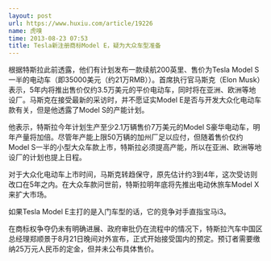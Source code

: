```yaml
---
layout: post
url: https://www.huxiu.com/article/19226
name: 虎嗅
time: 2013-08-23 07:53
title: Tesla新注册商标Model E，疑为大众车型准备
---
```

根据特斯拉此前透露，他们有计划发布一款续航200英里、售价为Tesla Model S一半的电动车（即35000美元（约21万RMB））。首席执行官马斯克（Elon Musk）表示，5年内将推出售价仅约3.5万美元的平价电动车，同时将在亚洲、欧洲等地设厂。马斯克在接受最新的采访时，并不愿证实Model E是否与开发大众化电动车款有关，但是他透露了Model S的产能计划。

他表示，特斯拉今年计划生产至少2.1万辆售价7万美元的Model S豪华电动车，明年产量将加倍。尽管年产能上限50万辆的加州厂足以应付，但随着售价仅约Model S一半的小型大众车款上市，特斯拉必须提高产能，所以在亚洲、欧洲等地设厂的计划也提上日程。

对于大众化电动车上市时间，马斯克转趋保守，原先估计约3到4年，这次受访则改口在5年之内。在大众车款问世前，特斯拉明年底将先推出电动休旅车Model X来扩大市场。

如果Tesla Model E主打的是入门车型的话，它的竞争对手直指宝马i3。

在商标权争夺仍未有明确进展、政府审批仍在流程中的情况下，特斯拉汽车中国区总经理郑顺景于8月21日晚间对外宣布，正式开始接受国内的预定。预订者需要缴纳25万元人民币的定金，但并未公布具体售价。

